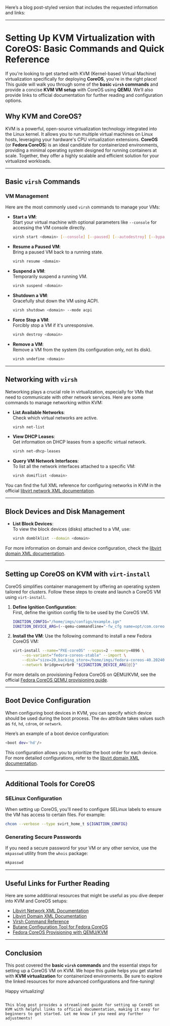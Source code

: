 Here’s a blog post-styled version that includes the requested information and links:

---

# Setting Up KVM Virtualization with CoreOS: Basic Commands and Quick Reference

If you're looking to get started with KVM (Kernel-based Virtual Machine) virtualization specifically for deploying **CoreOS**, you're in the right place! This guide will walk you through some of the **basic `virsh` commands** and provide a concise **KVM VM setup** with CoreOS using **QEMU**. We’ll also provide links to official documentation for further reading and configuration options.

## Why KVM and CoreOS?

KVM is a powerful, open-source virtualization technology integrated into the Linux kernel. It allows you to run multiple virtual machines on Linux hosts, leveraging your hardware's CPU virtualization extensions. **CoreOS** (or **Fedora CoreOS**) is an ideal candidate for containerized environments, providing a minimal operating system designed for running containers at scale. Together, they offer a highly scalable and efficient solution for your virtualized workloads.

---

## Basic `virsh` Commands

### VM Management
Here are the most commonly used `virsh` commands to manage your VMs:

- **Start a VM**:  
  Start your virtual machine with optional parameters like `--console` for accessing the VM console directly.
  ```bash
  virsh start <domain> [--console] [--paused] [--autodestroy] [--bypass-cache] [--force-boot]
  ```

- **Resume a Paused VM**:  
  Bring a paused VM back to a running state.
  ```bash
  virsh resume <domain>
  ```

- **Suspend a VM**:  
  Temporarily suspend a running VM.
  ```bash
  virsh suspend <domain>
  ```

- **Shutdown a VM**:  
  Gracefully shut down the VM using ACPI.
  ```bash
  virsh shutdown <domain> --mode acpi
  ```

- **Force Stop a VM**:  
  Forcibly stop a VM if it's unresponsive.
  ```bash
  virsh destroy <domain>
  ```

- **Remove a VM**:  
  Remove a VM from the system (its configuration only, not its disk).
  ```bash
  virsh undefine <domain>
  ```

---

## Networking with `virsh`

Networking plays a crucial role in virtualization, especially for VMs that need to communicate with other network services. Here are some commands to manage networking within KVM:

- **List Available Networks**:  
  Check which virtual networks are active.
  ```bash
  virsh net-list
  ```

- **View DHCP Leases**:  
  Get information on DHCP leases from a specific virtual network.
  ```bash
  virsh net-dhcp-leases
  ```

- **Query VM Network Interfaces**:  
  To list all the network interfaces attached to a specific VM:
  ```bash
  virsh domiflist <domain>
  ```

You can find the full XML reference for configuring networks in KVM in the official [libvirt network XML documentation](https://libvirt.org/formatnetwork.html).

---

## Block Devices and Disk Management

- **List Block Devices**:  
  To view the block devices (disks) attached to a VM, use:
  ```bash
  virsh domblklist --domain <domain>
  ```

For more information on domain and device configuration, check the [libvirt domain XML documentation](https://libvirt.org/formatdomain.html).

---

## Setting up CoreOS on KVM with `virt-install`

CoreOS simplifies container management by offering an operating system tailored for clusters. Follow these steps to create and launch a CoreOS VM using `virt-install`.

1. **Define Ignition Configuration**:  
   First, define the ignition config file to be used by the CoreOS VM.
   ```bash
   IGNITION_CONFIG="/home/imgs/configs/example.ign"
   IGNITION_DEVICE_ARG=(--qemu-commandline="-fw_cfg name=opt/com.coreos/config,file=${IGNITION_CONFIG}")
   ```

2. **Install the VM**:
   Use the following command to install a new Fedora CoreOS VM:
   ```bash
   virt-install --name="PXE-coreOS" --vcpus=2 --memory=4096 \
       --os-variant="fedora-coreos-stable" --import \
       --disk="size=20,backing_store=/home/imgs/fedora-coreos-40.20240825.3.0-qcow2" \
       --network bridge=virbr0 "${IGNITION_DEVICE_ARG[@]}"
   ```

For more details on provisioning Fedora CoreOS on QEMU/KVM, see the official [Fedora CoreOS QEMU provisioning guide](https://docs.fedoraproject.org/en-US/fedora-coreos/provisioning-qemu/).

---

## Boot Device Configuration

When configuring boot devices in KVM, you can specify which device should be used during the boot process. The `dev` attribute takes values such as `fd`, `hd`, `cdrom`, or `network`.

Here’s an example of a boot device configuration:
```bash
<boot dev='hd'/>
```

This configuration allows you to prioritize the boot order for each device. For more detailed configurations, refer to the [libvirt domain XML documentation](https://libvirt.org/formatdomain.html).

---

## Additional Tools for CoreOS

### SELinux Configuration

When setting up CoreOS, you'll need to configure SELinux labels to ensure the VM has access to certain files. For example:
```bash
chcon --verbose --type svirt_home_t ${IGNITION_CONFIG}
```

### Generating Secure Passwords

If you need a secure password for your VM or any other service, use the `mkpasswd` utility from the `whois` package:
```bash
mkpasswd
```

---

## Useful Links for Further Reading

Here are some additional resources that might be useful as you dive deeper into KVM and CoreOS setups:

- [Libvirt Network XML Documentation](https://libvirt.org/formatnetwork.html)
- [Libvirt Domain XML Documentation](https://libvirt.org/formatdomain.html)
- [Virsh Command Reference](https://libvirt.org/manpages/virsh.html#cd)
- [Butane Configuration Tool for Fedora CoreOS](https://coreos.github.io/butane/specs/)
- [Fedora CoreOS Provisioning with QEMU/KVM](https://docs.fedoraproject.org/en-US/fedora-coreos/provisioning-qemu/)

---

## Conclusion

This post covered the **basic `virsh` commands** and the essential steps for setting up a CoreOS VM on KVM. We hope this guide helps you get started with **KVM virtualization** for containerized environments. Be sure to explore the linked resources for more advanced configurations and fine-tuning!

Happy virtualizing!
```

This blog post provides a streamlined guide for setting up CoreOS on KVM with helpful links to official documentation, making it easy for beginners to get started. Let me know if you need any further adjustments!